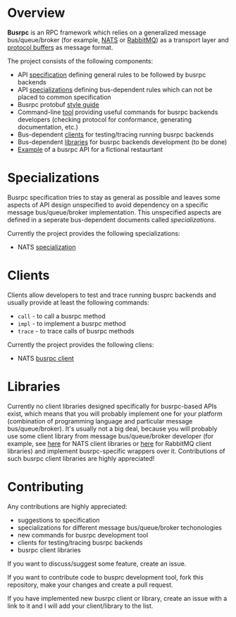 # Overview

**Busrpc** is an RPC framework which relies on a generalized message bus/queue/broker (for example, [NATS](https://nats.io/) or [RabbitMQ](https://rabbitmq.com/)) as a transport layer and [protocol buffers](https://developers.google.com/protocol-buffers) as message format.

The project consists of the following components:
* API [specification](./docs/busrpc.md) defining general rules to be followed by busrpc backends
* API [specializations](#specializations) defining bus-dependent rules which can not be placed to common specification
* Busrpc protobuf [style guide](./docs/style.md)
* Command-line [tool](./tool/README.md) providing useful commands for busrpc backends developers (checking protocol for conformance, generating documentation, etc.)
* Bus-dependent [clients](#clients) for testing/tracing running busrpc backends
* Bus-dependent [libraries](#libraries) for busrpc backends development (to be done)
* [Example](https://github.com/pananton/busrpc/tree/main/example) of a busrpc API for a fictional restaurtant

# Specializations

Busrpc specification tries to stay as general as possible and leaves some aspects of API design unspecified to avoid dependency on a specific message bus/queue/broker implementation. This unspecified aspects are defined in a seperate bus-dependent documents called *specializations*.

Currently the project provides the following specializations:
* NATS [specialization](./docs/specializations/nats-busrpc.md)

# Clients

Clients allow developers to test and trace running busprc backends and usually provide at least the following commands:
* `call` - to call a busrpc method
* `impl` - to implement a busrpc method
* `trace` - to trace calls of busrpc methods

Currently the project provides the following cliens:
* NATS [busrpc client](https://github.com/pananton/nats-busrpc-cli)

# Libraries

Currently no client libraries designed specifically for busrpc-based APIs exist, which means that you will probably implement one for your platform (combination of programming language and particular message bus/queue/broker). It's usually not a big deal, because you will probably use some client library from message bus/queue/broker developer (for example, see [here](https://nats.io/download/#nats-clients) for NATS client libraries or [here](https://www.rabbitmq.com/devtools.html) for RabbitMQ client libraries) and implement busrpc-specific wrappers over it. Contributions of such busrpc client libraries are highly appreciated!

# Contributing

Any contributions are highly appreciated:
* suggestions to specification
* specializations for different message bus/queue/broker techonologies
* new commands for busrpc development tool
* clients for testing/tracing busrpc backends
* busrpc client libraries

If you want to discuss/suggest some feature, create an issue.

If you want to contribute code to busprc development tool, fork this repository, make your changes and create a pull request.

If you have implemented new busrpc client or library, create an issue with a link to it and I will add your client/library to the list.
